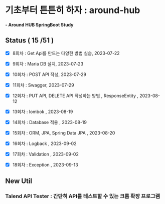 # 기초부터 튼튼히 하자 : around-hub

#### - Around HUB SpringBoot Study

## Status ( 15 /51 )

- [x] 8회차 : Get Api를 만드는 다양한 방법 실습, 2023-07-22
- [x] 9회차 : Maria DB 설치, 2023-07-23
- [x] 10회차 : POST API 작성, 2023-07-29
- [x] 11회차 : Swagger, 2023-07-29
- [x] 12회차 : PUT API, DELETE API 작성하는 방법 , ResponseEntity , 2023-08-12
- [x] 13회차 : lombok , 2023-08-19
- [x] 14회차 : Database 적용 , 2023-08-19
- [x] 15회차 : ORM, JPA, Spring Data JPA , 2023-08-20
- [x] 16회차 : Logback , 2023-09-02
- [x] 17회차 : Validation , 2023-09-02
- [x] 18회차 : Exception , 2023-09-13


## New Util

### Talend API Tester : 간단히 API를 테스트할 수 있는 크롬 확장 프로그램
